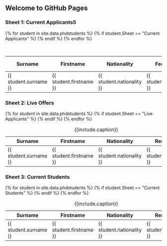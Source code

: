 ## Welcome to GitHub Pages




### Sheet 1: Current Applicants5
<table class="grid" style="width: 100%">
    <caption>{{include.caption}}</caption>
    <colgroup>
        <col width="10%" />
        <col width="10%" />
      <col width="5%" />
        <col width="5%" />
         <col width="5%" />
        <col width="5%" />
      <col width="5%" />
        <col width="5%" />
         <col width="5%" />
        <col width="5%" />
      <col width="10%" />
        <col width="5%" />
         <col width="5%" />
        <col width="5%" />
      <col width="5%" />
        <col width="5%" />
        <col width="5%" />
    </colgroup>
    <thead>
        <tr class="header">
            <th>Surname</th>
            <th>Firstname</th>
            <th>Nationality</th>
            <th>Fee Status</th>
            <th>Date Applied</th>
            <th>Degree</th>
            <th>Subgroup</th>
            <th>Status</th>
            <th>PT/FT</th>
            <th>Funding</th>
            <th>Remarks</th>
            <th>Supervisor I</th>
            <th>Supervisor II</th>
            <th>Offer start date</th>
            <th>First deferral</th>
            <th>Second deferral</th>
            <th>Revoked</th>
        </tr>
    </thead>
    <tbody>
     {% for student in site.data.phdstudents  %}
        {% if student.Sheet  == "Current Applicants" %}
        <tr>
          <td>{{ student.surname }}</td>
          <td>{{ student.firstname }}</td>
          <td>{{ student.nationality }}</td>
           <td>{{  student.fee_status }} </td>
           <td>{{ student.remarks }}</td>
             <td>{{ student.surname }}</td>
          <td>{{ student.firstname }}</td>
          <td>{{ student.nationality }}</td>
           <td>{{  student.fee_status }} </td>
           <td>{{ student.remarks }}</td>
             <td>{{ student.surname }}</td>
          <td>{{ student.firstname }}</td>
          <td>{{ student.nationality }}</td>
           <td>{{  student.fee_status }} </td>
           <td>{{ student.remarks }}</td>
        </tr>
        {% endif %}
    {% endfor %}
    </tbody>
</table>

 
### Sheet 2: Live Offers
<table class="grid" style="width: 100%">
    <caption>{{include.caption}}</caption>
    <colgroup>
        <col width="25%" />
        <col width="25%" />
      <col width="25%" />
        <col width="25%" />
    </colgroup>
    <thead>
        <tr class="header">
            <th>Surname</th>
            <th>Firstname</th>
            <th>Nationality</th>
            <th>Remarks</th>
        </tr>
    </thead>
    <tbody>
     {% for student in site.data.phdstudents %}
        {% if student.Sheet  == "Live Applicants" %}
        <tr>
          <td>{{ student.surname }}</td>
          <td>{{ student.firstname }}</td>
          <td>{{ student.nationality }}</td>
           <td>{{ student.remarks }}</td>
        </tr>
        {% endif %} 
    {% endfor %}
    </tbody>
</table>



### Sheet 3: Current Students
<table class="grid" style="width: 100%">
    <caption>{{include.caption}}</caption>
    <colgroup>
        <col width="25%" />
        <col width="25%" />
      <col width="25%" />
        <col width="25%" />
    </colgroup>
    <thead>
        <tr class="header">
            <th>Surname</th>
            <th>Firstname</th>
            <th>Nationality</th>
            <th>Remarks</th>
        </tr>
    </thead>
    <tbody>
     {% for student in site.data.phdstudents %}
        {% if student.Sheet  == "Current Students" %}
        <tr>
          <td>{{ student.surname }}</td>
          <td>{{ student.firstname }}</td>
          <td>{{ student.nationality }}</td>
           <td>{{ student.remarks }}</td>
        </tr>
         {% endif %}
    {% endfor %}
    </tbody>
</table>
